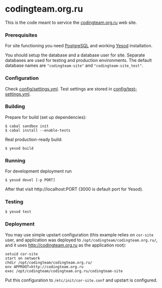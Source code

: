 codingteam.org.ru
=================
This is the code meant to service the [codingteam.org.ru](http://codingteam.org.ru) web site.

### Prerequisites
For site functioning you need [PostgreSQL](http://www.postgresql.org/) and working [Yesod](http://www.yesodweb.com/)
installation.

You should setup the database and a database user for site. Separate databases are used for testing and production
environments. The default database names are `"codingteam-site"` and `"codingteam-site_test"`.

### Configuration
Check [config/settings.yml](config/settings.yml). Test settings are stored in
[config/test-settings.yml](config/test-settings.yml).

### Building
Prepare for build (set up dependencies):

    $ cabal sandbox init
    $ cabal install --enable-tests

Real production-ready build:

    $ yesod build

### Running
For development deployment run

    $ yesod devel [-p PORT]

After that visit http://localhost:PORT (3000 is default port for Yesod).

### Testing

    $ yesod test

### Deployment

You may use simple upstart configuration (this example relies on `cor-site` user, and application was deployed to
`/opt/codingteam/codingteam.org.ru/`, and it uses http://codingteam.org.ru as the application root):

```
setuid cor-site
start on network
chdir /opt/codingteam/codingteam.org.ru/
env APPROOT=http://codingteam.org.ru
exec /opt/codingteam/codingteam.org.ru/codingteam-site
```

Put this configuration to `/etc/init/cor-site.conf` and upstart is configured.
